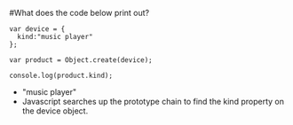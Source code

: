 #What does the code below print out?

```
var device = {
  kind:"music player"
};

var product = Object.create(device);

console.log(product.kind);
```

* "music player"
* Javascript searches up the prototype chain to find the kind property on the device object.
